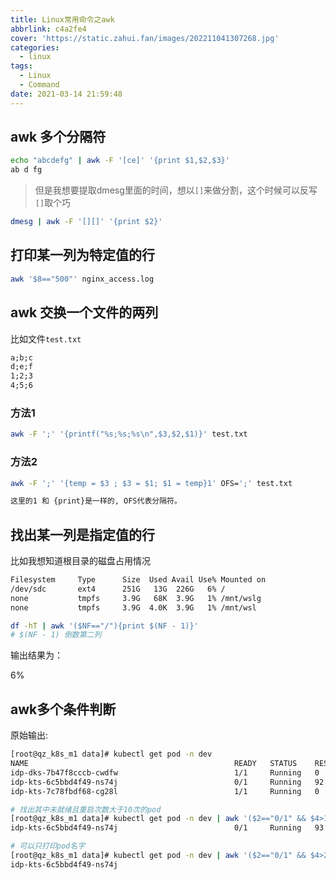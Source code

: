 ```yaml
---
title: Linux常用命令之awk
abbrlink: c4a2fe4
cover: 'https://static.zahui.fan/images/202211041307268.jpg'
categories:
  - linux
tags:
  - Linux
  - Command
date: 2021-03-14 21:59:48
---
```


## awk 多个分隔符

```bash
echo "abcdefg" | awk -F '[ce]' '{print $1,$2,$3}'
ab d fg
```

> 但是我想要提取dmesg里面的时间，想以`[]`来做分割，这个时候可以反写`[]`取个巧

```bash
dmesg | awk -F '[][]' '{print $2}'
```

## 打印某一列为特定值的行

```bash
awk '$8=="500"' nginx_access.log
```

## awk 交换一个文件的两列

比如文件`test.txt`

```txt
a;b;c
d;e;f
1;2;3
4;5;6
```

### 方法1

```bash
awk -F ';' '{printf("%s;%s;%s\n",$3,$2,$1)}' test.txt
```

### 方法2

```bash
awk -F ';' '{temp = $3 ; $3 = $1; $1 = temp}1' OFS=';' test.txt

这里的1 和 {print}是一样的, OFS代表分隔符。
```

## 找出某一列是指定值的行

比如我想知道根目录的磁盘占用情况

```bash
Filesystem     Type      Size  Used Avail Use% Mounted on
/dev/sdc       ext4      251G   13G  226G   6% /
none           tmpfs     3.9G   68K  3.9G   1% /mnt/wslg
none           tmpfs     3.9G  4.0K  3.9G   1% /mnt/wsl
```

```bash
df -hT | awk '($NF=="/"){print $(NF - 1)}'
# $(NF - 1) 倒数第二列
```

输出结果为：

6%

## awk多个条件判断

原始输出:

```bash
[root@qz_k8s_m1 data]# kubectl get pod -n dev
NAME                                              READY   STATUS    RESTARTS   AGE
idp-dks-7b47f8cccb-cwdfw                          1/1     Running   0          3h28m
idp-kts-6c5bbd4f49-ns74j                          0/1     Running   92         6h55m
idp-kts-7c78fbdf68-cg28l                          1/1     Running   0          8d
```

```bash
# 找出其中未就绪且重启次数大于10次的pod
[root@qz_k8s_m1 data]# kubectl get pod -n dev | awk '($2=="0/1" && $4>10)'
idp-kts-6c5bbd4f49-ns74j                          0/1     Running   93         6h57m

# 可以只打印pod名字
[root@qz_k8s_m1 data]# kubectl get pod -n dev | awk '($2=="0/1" && $4>20) {print $1}'
idp-kts-6c5bbd4f49-ns74j
```

